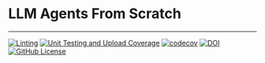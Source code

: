 # LLM Agents From Scratch

---------------------------------------------------------------------------------------
[![Linting](https://github.com/nerdai/llm-agents-from-scratch/actions/workflows/lint.yml/badge.svg)](https://github.com/nerdai/llm-agents-from-scratch/actions/workflows/lint.yml)
[![Unit Testing and Upload Coverage](https://github.com/nerdai/llm-agents-from-scratch/actions/workflows/unit_test.yml/badge.svg)](https://github.com/nerdai/llm-agents-from-scratch/actions/workflows/unit_test.yml)
[![codecov](https://codecov.io/gh/nerdai/llm-agents-from-scratch/graph/badge.svg?token=I1CXFJXEXK)](https://codecov.io/gh/nerdai/llm-agents-from-scratch)
[![DOI](https://zenodo.org/badge/1002134625.svg)](https://doi.org/10.5281/zenodo.15857308)
[![GitHub License](https://img.shields.io/github/license/nerdai/llm-agents-from-scratch)](https://github.com/nerdai/llm-agents-from-scratch/blob/main/LICENSE)
